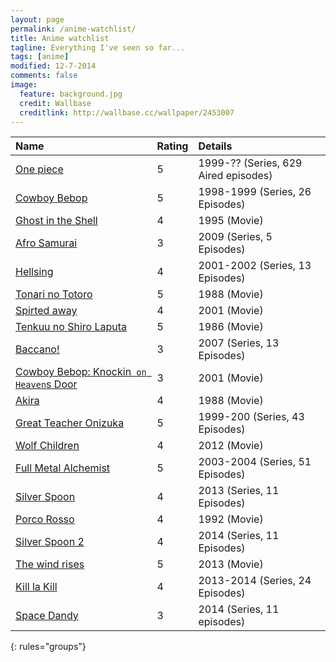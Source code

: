 ```yaml
---
layout: page
permalink: /anime-watchlist/
title: Anime watchlist
tagline: Everything I've seen so far...
tags: [anime]
modified: 12-7-2014
comments: false
image:
  feature: background.jpg
  credit: Wallbase
  creditlink: http://wallbase.cc/wallpaper/2453007
---
```


| Name    | Rating | Details |
|:--------|:-------|:--------|
| [One piece](http://anidb.net/perl-bin/animedb.pl?show=anime&aid=69)   | 5   | 1999-?? (Series, 629 Aired episodes)  |
| [Cowboy Bebop](http://anidb.net/perl-bin/animedb.pl?show=anime&aid=23)| 5   | 1998-1999 (Series, 26 Episodes)   |
| [Ghost in the Shell](http://anidb.net/perl-bin/animedb.pl?show=anime&aid=61)| 4   | 1995 (Movie)   |
| [Afro Samurai](http://anidb.net/perl-bin/animedb.pl?show=anime&aid=2656)     | 3  | 2009 (Series, 5 Episodes) |
| [Hellsing](http://anidb.net/perl-bin/animedb.pl?show=anime&aid=32)  | 4  | 2001-2002 (Series, 13 Episodes)   |
| [Tonari no Totoro](http://anidb.net/perl-bin/animedb.pl?show=anime&aid=303) | 5 | 1988 (Movie) |
| [Spirted away](http://anidb.net/perl-bin/animedb.pl?show=anime&aid=112) | 4 | 2001 (Movie) |
| [Tenkuu no Shiro Laputa](http://anidb.net/perl-bin/animedb.pl?show=anime&aid=331) | 5 | 1986 (Movie) |
| [Baccano!](http://anidb.net/perl-bin/animedb.pl?show=anime&aid=4897) | 3 | 2007 (Series, 13 Episodes) |
| [Cowboy Bebop: Knockin` on Heaven`s Door](http://anidb.net/perl-bin/animedb.pl?show=anime&aid=219) | 3 | 2001 (Movie) |
| [Akira](http://anidb.net/perl-bin/animedb.pl?show=anime&aid=28) | 4 | 1988 (Movie) |
| [Great Teacher Onizuka](http://anidb.net/perl-bin/animedb.pl?show=anime&aid=191) | 5 | 1999-200 (Series, 43 Episodes) |
| [Wolf Children](http://anidb.net/perl-bin/animedb.pl?show=anime&aid=8832) | 4 | 2012 (Movie) |
| [Full Metal Alchemist](http://anidb.net/perl-bin/animedb.pl?show=anime&aid=979) | 5 | 2003-2004 (Series, 51 Episodes) |
| [Silver Spoon](http://anidb.net/perl-bin/animedb.pl?show=anime&aid=9606) | 4 | 2013 (Series, 11 Episodes) |
| [Porco Rosso](http://anidb.net/perl-bin/animedb.pl?show=anime&aid=306) | 4 | 1992 (Movie) |
| [Silver Spoon 2](http://anidb.net/perl-bin/animedb.pl?show=anime&aid=9968) | 4 | 2014 (Series, 11 Episodes) |
| [The wind rises](http://anidb.net/perl-bin/animedb.pl?show=anime&aid=9514) | 5 | 2013 (Movie) |
| [Kill la Kill](http://anidb.net/perl-bin/animedb.pl?show=anime&aid=9875) | 4 | 2013-2014 (Series, 24 Episodes)  |
| [Space Dandy](http://anidb.net/perl-bin/animedb.pl?show=anime&aid=10027) | 3 | 2014 (Series, 11 episodes) |
{: rules="groups"}
